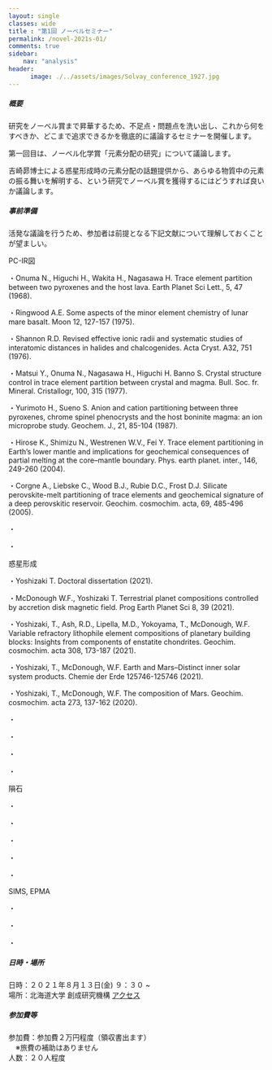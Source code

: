 ```yaml
---
layout: single
classes: wide
title : "第1回 ノーベルセミナー"
permalink: /novel-2021s-01/
comments: true
sidebar: 
    nav: "analysis"
header:
      image: ./../assets/images/Solvay_conference_1927.jpg
---
```

##### 概要 
研究をノーベル賞まで昇華するため、不足点・問題点を洗い出し、これから何をすべきか、どこまで追求できるかを徹底的に議論するセミナーを開催します。    

第一回目は、ノーベル化学賞「元素分配の研究」について議論します。

吉崎昴博士による惑星形成時の元素分配の話題提供から、あらゆる物質中の元素の振る舞いを解明する、という研究でノーベル賞を獲得するにはどうすれば良いか議論します。

##### 事前準備
活発な議論を行うため、参加者は前提となる下記文献について理解しておくことが望ましい。

PC-IR図

・Onuma N., Higuchi H., Wakita H., Nagasawa H. Trace element partition between two pyroxenes and the host lava. Earth Planet Sci Lett., 5, 47 (1968).

・Ringwood A.E. Some aspects of the minor element chemistry of lunar mare basalt. Moon 12, 127-157 (1975).

・Shannon R.D. Revised effective ionic radii and systematic studies of interatomic distances in halides and chalcogenides. Acta Cryst. A32, 751 (1976).

・Matsui Y., Onuma N., Nagasawa H., Higuchi H. Banno S. Crystal structure control in trace element partition between crystal and magma. Bull. Soc. fr. Mineral. Cristallogr, 100, 315 (1977).

・Yurimoto H., Sueno S. Anion and cation partitioning between three pyroxenes, chrome spinel phenocrysts and the host boninite magma: an ion microprobe study. Geochem. J., 21, 85-104 (1987).

・Hirose K., Shimizu N., Westrenen W.V., Fei Y. Trace element partitioning in Earth’s lower mantle and implications for geochemical consequences of partial melting at the core–mantle boundary. Phys. earth planet. inter., 146, 249-260 (2004).

・Corgne A., Liebske C., Wood B.J., Rubie D.C., Frost D.J. Silicate perovskite-melt partitioning of trace elements and geochemical signature of a deep perovskitic reservoir. Geochim. cosmochim. acta, 69, 485-496 (2005).

・

・


惑星形成

・Yoshizaki T. Doctoral dissertation (2021).

・McDonough W.F., Yoshizaki T. Terrestrial planet compositions controlled by accretion disk magnetic field. Prog Earth Planet Sci 8, 39 (2021).

・Yoshizaki, T., Ash, R.D., Lipella, M.D., Yokoyama, T., McDonough, W.F. Variable refractory lithophile element compositions of planetary building blocks: Insights from components of enstatite chondrites. Geochim. cosmochim. acta 308, 173-187 (2021).

・Yoshizaki, T., McDonough, W.F.  Earth and Mars–Distinct inner solar system products. Chemie der Erde 125746-125746 (2021).

・Yoshizaki, T., McDonough, W.F.  The composition of Mars. Geochim. cosmochim. acta 273, 137-162 (2020).

・

・

・

・


隕石

・

・

・

・

・


SIMS, EPMA

・

・

・
 
##### 日時・場所  
日時：２０２１年８月１３日(金) ９：３０ ~    
場所：北海道大学 創成研究機構 [アクセス](https://www.cris.hokudai.ac.jp/wp/wp-content/uploads/2021/03/map-1.pdf)   

##### 参加費等
参加費：参加費２万円程度（領収書出ます）   
　※旅費の補助はありません    
人数：２０人程度   
